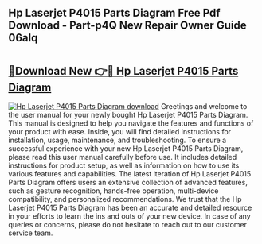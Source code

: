 ## Hp Laserjet P4015 Parts Diagram Free Pdf Download - Part-p4Q New Repair Owner Guide 06alq

# <h2><a href="http://dfs1rii.blite.top/?on=Hp+Laserjet+P4015+Parts+Diagram">🔗Download New 👉🔴 Hp Laserjet P4015 Parts Diagram</a></h2>

[![Hp Laserjet P4015 Parts Diagram download](https://i.imgur.com/lujVjoI.png)](http://dfs1rii.blite.top/?on=Hp+Laserjet+P4015+Parts+Diagram)
Greetings and welcome to the user manual for your newly bought Hp Laserjet P4015 Parts Diagram. This manual is designed to help you navigate the features and functions of your product with ease. Inside, you will find detailed instructions for installation, usage, maintenance, and troubleshooting. To ensure a successful experience with your new Hp Laserjet P4015 Parts Diagram, please read this user manual carefully before use. It includes detailed instructions for product setup, as well as information on how to use its various features and capabilities. The latest iteration of Hp Laserjet P4015 Parts Diagram offers users an extensive collection of advanced features, such as gesture recognition, hands-free operation, multi-device compatibility, and personalized recommendations. We trust that the Hp Laserjet P4015 Parts Diagram has been an accurate and detailed resource in your efforts to learn the ins and outs of your new device. In case of any queries or concerns, please do not hesitate to reach out to our customer service team.
